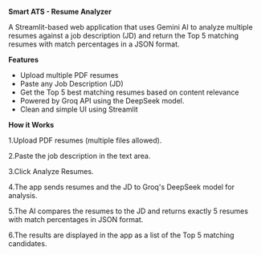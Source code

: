 **Smart ATS - Resume Analyzer**

A Streamlit-based web application that uses Gemini AI to analyze multiple resumes against a job description (JD) and return the Top 5 matching resumes with match percentages in a JSON format.

**Features**
* Upload multiple PDF resumes
* Paste any Job Description (JD)
* Get the Top 5 best matching resumes based on content relevance
* Powered by Groq API using the DeepSeek model.
* Clean and simple UI using Streamlit

**How it Works**

1.Upload PDF resumes (multiple files allowed).

2.Paste the job description in the text area.

3.Click Analyze Resumes.

4.The app sends resumes and the JD to Groq's DeepSeek model for analysis.

5.The AI compares the resumes to the JD and returns exactly 5 resumes with match percentages in JSON format.

6.The results are displayed in the app as a list of the Top 5 matching candidates.
